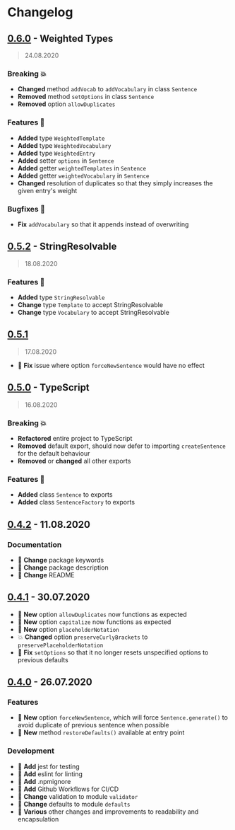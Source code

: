 # Changelog

## [0.6.0](../../tree/v0.6.0) - Weighted Types
> 24.08.2020
### Breaking :boom:
* **Changed** method `addVocab` to `addVocabulary` in class `Sentence`
* **Removed** method `setOptions` in class `Sentence`
* **Removed** option `allowDuplicates`
### Features :tada:
* **Added** type `WeightedTemplate`
* **Added** type `WeightedVocabulary`
* **Added** type `WeightedEntry`
* **Added** setter `options` in `Sentence`
* **Added** getter `weightedTemplates` in `Sentence`
* **Added** getter `weightedVocabulary` in `Sentence`
* **Changed** resolution of duplicates so that they simply increases the given entry's weight
### Bugfixes :bug:
* **Fix** `addVocabulary` so that it appends instead of overwriting

## [0.5.2](../../tree/v0.5.2) - StringResolvable
> 18.08.2020
### Features :tada: 
* **Added** type `StringResolvable`
* **Change** type `Template` to accept StringResolvable
* **Change** type `Vocabulary` to accept StringResolvable

## [0.5.1](../../tree/v0.5.1)
> 17.08.2020
* :bug: **Fix** issue where option `forceNewSentence` would have no effect

## [0.5.0](../../tree/v0.5.0) - TypeScript
> 16.08.2020
### Breaking :boom:
* **Refactored** entire project to TypeScript
* **Removed** default export, should now defer to importing `createSentence` for the default behaviour
* **Removed** or **changed** all other exports
### Features :tada:
* **Added** class `Sentence` to exports
* **Added** class `SentenceFactory` to exports

## [0.4.2](../../tree/v0.4.2) - 11.08.2020
### Documentation
* :nut_and_bolt: **Change** package keywords
* :nut_and_bolt: **Change** package description
* :nut_and_bolt: **Change** README

## [0.4.1](../../tree/v0.4.1) - 30.07.2020
* :tada: **New** option `allowDuplicates` now functions as expected
* :tada: **New** option `capitalize` now functions as expected
* :tada: **New** option `placeholderNotation`
* :boom: **Changed** option `preserveCurlyBrackets` to `preservePlaceholderNotation`
* :bug: **Fix** `setOptions` so that it no longer resets unspecified options to previous defaults

## [0.4.0](../../tree/v0.4.0) - 26.07.2020
### Features
* :tada: **New** option `forceNewSentence`, which will force `Sentence.generate()` to avoid duplicate of previous sentence when possible
* :tada: **New** method `restoreDefaults()` available at entry point
### Development
* :nut_and_bolt: **Add** jest for testing
* :nut_and_bolt: **Add** eslint for linting
* :nut_and_bolt: **Add** .npmignore
* :nut_and_bolt: **Add** Github Workflows for CI/CD
* :nut_and_bolt: **Change** validation to module `validator`
* :nut_and_bolt: **Change** defaults to module `defaults`
* :nut_and_bolt: **Various** other changes and improvements to readability and encapsulation
